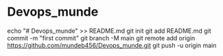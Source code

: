 # Devops_munde

echo "# Devops_munde" >> README.md
git init
git add README.md
git commit -m "first commit"
git branch -M main
git remote add origin https://github.com/mundeb456/Devops_munde.git
git push -u origin main
